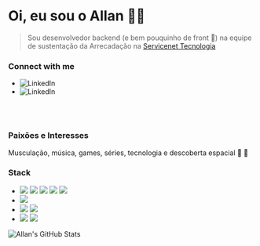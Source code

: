 # Oi, eu sou o Allan ✌🏼
> Sou desenvolvedor backend (e bem pouquinho de front 🙈) na equipe de sustentação da Arrecadação na [Servicenet Tecnologia](https://www.servicenet.com.br/)

### Connect with me
- [<img align="left" alt="LinkedIn" src="https://img.shields.io/badge/linkedin-%230077B5.svg?&style=social&logo=linkedin" />][Linkedin]
- [<img align="left" alt="LinkedIn" src="https://img.shields.io/badge/gmail-%230077B5.svg?&style=social&logo=gmail" />][gmail]
<br />
<br />

### Paixões e Interesses
Musculação, música, games, séries, tecnologia e descoberta espacial 🌃 🚀

### Stack
- ![](https://img.shields.io/badge/Python-3776AB?style=for-the-badge&logo=python&logoColor=white)
![](https://img.shields.io/badge/Go-00ADD8?style=for-the-badge&logo=go&logoColor=white)
![](https://img.shields.io/badge/Java-ED8B00?style=for-the-badge&logo=java&logoColor=white)
![](https://img.shields.io/badge/JavaScript-F7DF1E?style=for-the-badge&logo=javascript&logoColor=black)
![](https://img.shields.io/badge/Shell_Script-121011?style=for-the-badge&logo=gnu-bash&logoColor=white)
- ![](https://img.shields.io/badge/Selenium-43B02A?style=for-the-badge&logo=Selenium&logoColor=white)
- ![](https://img.shields.io/badge/PostgreSQL-316192?style=for-the-badge&logo=postgresql&logoColor=white)
![](https://img.shields.io/badge/redis-CC0000.svg?&style=for-the-badge&logo=redis&logoColor=white)
- ![](https://img.shields.io/badge/Docker-2CA5E0?style=for-the-badge&logo=docker&logoColor=white)
![](https://img.shields.io/badge/Linux-FCC624?style=for-the-badge&logo=linux&logoColor=black)

<img align="left" alt="Allan's GitHub Stats" src="https://github-readme-stats-rho-three.vercel.app/api?username=allanfs&show_icons=true&hide_border=true" />


[linkedin]: https://www.linkedin.com/in/allannfs/
[gmail]: mailto:allan.silva.dev@gmail.com?subject=Olá%20Allan
